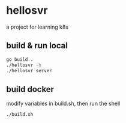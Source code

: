 # hellosvr
a project for learning k8s


## build & run local

```bash
go build .
./hellosvr -h
./hellosvr server
```

## build docker

modify variables in build.sh, then run the shell

```bash
./build.sh
```
